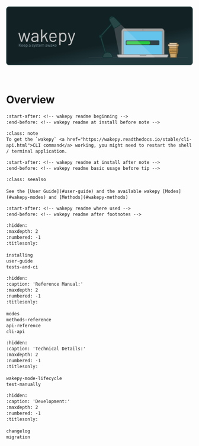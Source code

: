 ![](./img/wakepy-banner.svg)
<br><br><br>
# Overview

```{include} ../../README.md
:start-after: <!-- wakepy readme beginning -->
:end-before: <!-- wakepy readme at install before note -->
```

```{admonition} Restart your shell after installing wakepy
:class: note
To get the `wakepy` <a href="https://wakepy.readthedocs.io/stable/cli-api.html">CLI command</a> working, you might need to restart the shell / terminal application.
```

```{include} ../../README.md
:start-after: <!-- wakepy readme at install after note -->
:end-before: <!-- wakepy readme basic usage before tip -->
```



```{admonition} Next Steps
:class: seealso

See the [User Guide](#user-guide) and the available wakepy [Modes](#wakepy-modes) and [Methods](#wakepy-methods)
```


```{include} ../../README.md
:start-after: <!-- wakepy readme where used -->
:end-before: <!-- wakepy readme after footnotes -->
```

```{toctree}
:hidden:
:maxdepth: 2
:numbered: -1
:titlesonly:

installing
user-guide
tests-and-ci
```

```{toctree}
:hidden:
:caption: 'Reference Manual:'
:maxdepth: 2
:numbered: -1
:titlesonly:

modes
methods-reference
api-reference
cli-api
```


```{toctree}
:hidden:
:caption: 'Technical Details:'
:maxdepth: 2
:numbered: -1
:titlesonly:

wakepy-mode-lifecycle
test-manually
```

```{toctree}
:hidden:
:caption: 'Development:'
:maxdepth: 2
:numbered: -1
:titlesonly:

changelog
migration
```
